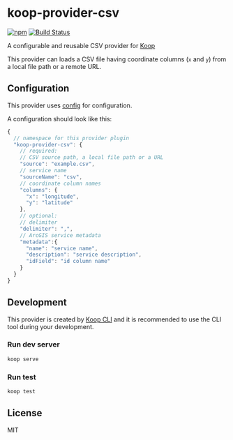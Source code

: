 # koop-provider-csv

[![npm](https://img.shields.io/npm/v/koop-provider-csv.svg)](https://www.npmjs.com/package/koop-provider-csv) [![Build Status](https://travis-ci.org/haoliangyu/koop-provider-csv.svg?branch=master)](https://travis-ci.org/haoliangyu/koop-provider-csv)

A configurable and reusable CSV provider for [Koop](http://koopjs.github.io/)

This provider can loads a CSV file having coordinate columns (`x` and `y`) from a local file path or a remote URL.

## Configuration

This provider uses [config](https://github.com/lorenwest/node-config) for configuration.

A configuration should look like this:

```javascript
{
  // namespace for this provider plugin
  "koop-provider-csv": {
    // required:
    // CSV source path, a local file path or a URL
    "source": "example.csv",
    // service name
    "sourceName": "csv",
    // coordinate column names
    "columns": {
      "x": "longitude",
      "y": "latitude"
    },
    // optional:
    // delimiter
    "delimiter": ",",
    // ArcGIS service metadata
    "metadata":{
      "name": "service name",
      "description": "service description",
      "idField": "id column name"
    }
  }
}

```

## Development

This provider is created by [Koop CLI](https://github.com/koopjs/koop-cli) and it is recommended to use the CLI tool during your development.

### Run dev server

```bash
koop serve
```

### Run test

```bash
koop test
```

## License

MIT
